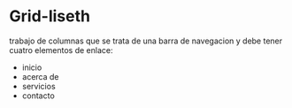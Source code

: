 # Grid-liseth
trabajo de columnas que se trata de una barra de navegacion y debe tener cuatro elementos de enlace:
- inicio
- acerca de
- servicios
- contacto
